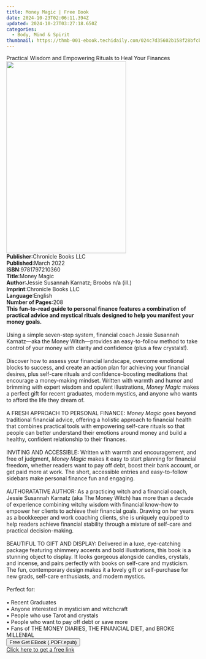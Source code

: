 ```yaml
---
title: Money Magic | Free Book
date: 2024-10-23T02:06:11.394Z
updated: 2024-10-27T03:27:18.650Z
categories:
  - Body, Mind & Spirit
thumbnail: https://thmb-001-ebook.techidaily.com/024c7d35602b158f28bfcb2b6377d05ce9aa314109c1e75863a395a75e1e8b5f.jpg
---
```

<main id="book-container">
  <div class="flex flex-col">
    <div class="book-brief flex-1 py-6 px-4 sm:p-6 md:py-10 md:px-8">
      <!-- brief-->
      <div class="book-brief-main">
        Practical Wisdom and Empowering Rituals to Heal Your Finances
      </div>
    </div>
    <div
      class="book-meta-info flex-1 grid gap-4 col-start-1 col-end-3 row-start-1 sm:mb-6 sm:grid-cols-4 lg:gap-6 lg:col-start-2 lg:row-end-6 lg:row-span-6 lg:mb-0"
    >
      <div
        class="book-meta-info-left place-content-center mt-4 p-4 text-sm leading-6 col-start-2 col-span-2 dark:text-slate-400"
      >
        <img
          class="w-full h-500 object-cover rounded-lg sm:h-255 sm:col-span-2 lg:col-span-full"
          src="https://img-001-ebook.techidaily.com/2e3b242320d1a1c17632f5e87dc11e7815be09759d2aef58508b2044271a5d14.jpg"
          alt=""
          width="312"
          height="500"
        />
      </div>
      <div
        class="book-meta-info-right mt-2 col-start-1 row-start-2 col-span-3 self-center"
      >
        <!-- meta data  -->
        <div class="flex flex-col px-4 md:px-8">
          <div class="flex-1">
            <strong>Publisher</strong>:<span class="px-2"
              >Chronicle Books LLC</span
            >
          </div>
          <div class="flex-1">
            <strong>Published</strong>:<span class="px-2">March 2022</span>
          </div>
          <div class="flex-1">
            <strong>ISBN</strong>:<span class="px-2">9781797210360</span>
          </div>
          <div class="flex-1">
            <strong>Title</strong>:<span class="px-2">Money Magic</span>
          </div>
          <div class="flex-1">
            <strong>Author</strong>:<span class="px-2"
              >Jessie Susannah Karnatz; Broobs n/a (ill.)</span
            >
          </div>
          <div class="flex-1">
            <strong>Imprint</strong>:<span class="px-2"
              >Chronicle Books LLC</span
            >
          </div>
          <div class="flex-1">
            <strong>Language</strong>:<span class="px-2">English</span>
          </div>
          <div class="flex-1">
            <strong>Number of Pages</strong>:<span class="px-2">208</span>
          </div>
        </div>
      </div>
    </div>
    <div class="book-description flex-1 py-6 px-4 sm:p-6 md:py-10 md:px-8">
      <div class="book-description-main">
        <div accordion-content="" id="description">
          <b
            >This fun-to-read guide to personal finance features a combination
            of practical advice and mystical rituals designed to help you
            manifest your money goals.</b
          ><br /><br />Using a simple seven-step system, financial coach Jessie
          Susannah Karnatz—aka the Money Witch—provides an easy-to-follow method
          to take control of your money with clarity and confidence (plus a few
          crystals!).<br /><br />Discover how to assess your financial
          landscape, overcome emotional blocks to success, and create an action
          plan for achieving your financial desires, plus self-care rituals and
          confidence-boosting meditations that encourage a money-making mindset.
          Written with warmth and humor and brimming with expert wisdom and
          opulent illustrations, <i>Money Magic</i> makes a perfect gift for
          recent graduates, modern mystics, and anyone who wants to afford the
          life they dream of.<br /><br />A FRESH APPROACH TO PERSONAL FINANCE:
          <i>Money Magic</i> goes beyond traditional financial advice, offering
          a holistic approach to financial health that combines practical tools
          with empowering self-care rituals so that people can better understand
          their emotions around money and build a healthy, confident
          relationship to their finances.<br /><br />INVITING AND ACCESSIBLE:
          Written with warmth and encouragement, and free of judgment,
          <i>Money Magic</i> makes it easy to start planning for financial
          freedom, whether readers want to pay off debt, boost their bank
          account, or get paid more at work. The short, accessible entries and
          easy-to-follow sidebars make personal finance fun and engaging.<br /><br />AUTHORATATIVE
          AUTHOR: As a practicing witch and a financial coach, Jessie Susannah
          Karnatz (aka The Money Witch) has more than a decade of experience
          combining witchy wisdom with financial know-how to empower her clients
          to achieve their financial goals. Drawing on her years as a bookkeeper
          and work coaching clients, she is uniquely equipped to help readers
          achieve financial stability through a mixture of self-care and
          practical decision-making.<br /><br />BEAUTIFUL TO GIFT AND DISPLAY:
          Delivered in a luxe, eye-catching package featuring shimmery accents
          and bold illustrations, this book is a stunning object to display. It
          looks gorgeous alongside candles, crystals, and incense, and pairs
          perfectly with books on self-care and mysticism. The fun, contemporary
          design makes it a lovely gift or self-purchase for new grads,
          self-care enthusiasts, and modern mystics.<br /><br />Perfect for:<br /><br />•
          Recent Graduates<br />• Anyone interested in mysticism and
          witchcraft<br />• People who use Tarot and crystals<br />• People who
          want to pay off debt or save more<br />• Fans of THE MONEY DIARIES,
          THE FINANCIAL DIET, and BROKE MILLENIAL
        </div>
        <div class="accordion-fader"></div>
      </div>
    </div>
    <div class="book-excerpts flex-1 py-6 px-4 sm:p-6 md:py-10 md:px-8"></div>
    <div
      class="book-about-author flex-1 py-6 px-4 sm:p-6 md:py-10 md:px-8"
    ></div>
    <div class="book-free-get flex-1 py-6 px-4 sm:p-6 md:py-10 md:px-8">
      <button
        id="btn-free-get"
        class="bg-blue-500 hover:bg-blue-700 text-white font-bold py-2 px-4 rounded"
      >
        Free Get EBook (.PDF/.epub)
      </button>
      <div id="countdown-display" class="px-2 text-lg mt-2"></div>
      <a
        id="free-link"
        class="hidden bg-blue-500 hover:bg-blue-700 text-white font-bold py-2 px-4 rounded"
        href="https://www.ebooks.com/en-us/book/210373674/money-magic/jessie-susannah-karnatz/"
        target="_blank"
        >Click here to get a free link</a
      >
    </div>
    <script>
      let countdownTime = 0;
      let countdownInterval = null;
      document
        .getElementById('btn-free-get')
        .addEventListener('click', startCountdown);
      function startCountdown() {
        countdownTime = new Date().getTime() + 60000 * 3;
        countdownInterval = setInterval(updateCountdown, 1000);
        document.getElementById('btn-free-get').disabled = true;
        document
          .getElementById('btn-free-get')
          .classList.add('bg-gray-500', 'cursor-not-allowed');
      }
      function updateCountdown() {
        let currentTime = new Date().getTime();
        let timeLeft = countdownTime - currentTime;
        let secondsLeft = Math.floor(timeLeft / 1000);
        document.getElementById('countdown-display').innerHTML =
          `Remaining time: ${secondsLeft} seconds.`;
        if (secondsLeft <= 0) {
          clearInterval(countdownInterval);
          document.getElementById('btn-free-get').classList.add('hidden');
          document.getElementById('free-link').classList.remove('hidden');
          document.getElementById('countdown-display').innerHTML = '';
        }
      }
    </script>
  </div>
</main>

<ins class="adsbygoogle"
      style="display:block"
      data-ad-client="ca-pub-7571918770474297"
      data-ad-slot="8358498916"
      data-ad-format="auto"
      data-full-width-responsive="true"></ins>
    
